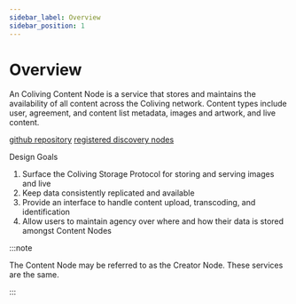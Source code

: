 ```yaml
---
sidebar_label: Overview
sidebar_position: 1
---
```


# Overview

An Coliving Content Node is a service that stores and maintains the availability of all content across the Coliving network.
Content types include user, agreement, and content list metadata, images and artwork, and live content.

[github repository](https://github.com/dgc-network/coliving-protocol/tree/master/content-node)
[registered discovery nodes](https://dashboard.coliving.org/#/services/content-node)

Design Goals

1. Surface the Coliving Storage Protocol for storing and serving images and live
2. Keep data consistently replicated and available
3. Provide an interface to handle content upload, transcoding, and identification
4. Allow users to maintain agency over where and how their data is stored amongst Content Nodes

:::note

The Content Node may be referred to as the Creator Node. These services are the same.

:::